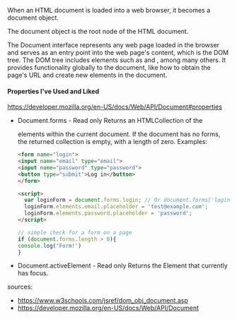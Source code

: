 When an HTML document is loaded into a web browser, it becomes a document object.

The document object is the root node of the HTML document.

The Document interface represents any web page loaded in the browser and serves as an entry point into the web page's content, which is the DOM tree. The DOM tree includes elements such as <body> and <table>, among many others. It provides functionality globally to the document, like how to obtain the page's URL and create new elements in the document.

#### Properties I've Used and Liked
https://developer.mozilla.org/en-US/docs/Web/API/Document#properties
- Document.forms - Read only
  Returns an HTMLCollection of the <form> elements within the current document.
  If the document has no forms, the returned collection is empty, with a length of zero.
  Examples:
  ```html
  <form name="login">
  <input name="email" type="email">
  <input name="password" type="password">
  <button type="submit">Log in</button>
  </form>

  <script>
    var loginForm = document.forms.login; // Or document.forms['login']
    loginForm.elements.email.placeholder = 'test@example.com';
    loginForm.elements.password.placeholder = 'password';
  </script>
  ```
  ```js
  // simple check for a form on a page
  if (document.forms.length > 0){
  console.log('Form!')
  }
  ```

- Document.activeElement - Read only
  Returns the Element that currently has focus.

sources:
- https://www.w3schools.com/jsref/dom_obj_document.asp
- https://developer.mozilla.org/en-US/docs/Web/API/Document